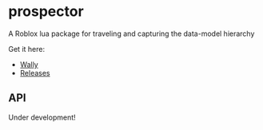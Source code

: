 # prospector
 
A Roblox lua package for traveling and capturing the data-model hierarchy

Get it here:

* [Wally](https://wally.run/package/egomoose/prospector)
* [Releases](https://github.com/EgoMoose/prospector/releases)

## API

Under development!